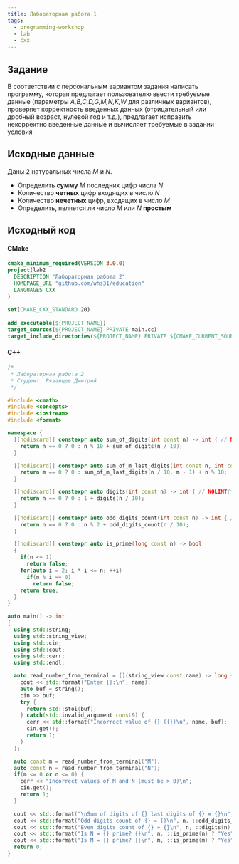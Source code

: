 ```yaml
---
title: Лабораторная работа 1
tags:
  - programming-workshop
  - lab
  - cxx
---
```

## Задание
В соответствии с персональным вариантом задания написать программу, которая предлагает пользователю ввести требуемые данные (параметры *A,B,C,D,G,M,N,K,W* для различных вариантов), проверяет корректность введенных данных (отрицательный или дробный возраст, нулевой год и т.д.), предлагает исправить некорректно введенные данные и вычисляет требуемые в задании условия`
## Исходные данные 
Даны 2 натуральных числа *M* и *N*. 
- Определить **сумму** *M* последних цифр числа *N*
- Количество **четных** цифр входящих в число *N* 
- Количество **нечетных** цифр, входящих в число *M*
- Определить, является ли число *M* или *N* **простым**

## Исходный код
#### CMake
```cmake
cmake_minimum_required(VERSION 3.0.0)  
project(lab2  
  DESCRIPTION "Лабораторная работа 2"  
  HOMEPAGE_URL "github.com/whs31/education"  
  LANGUAGES CXX  
)  
  
set(CMAKE_CXX_STANDARD 20)  
  
add_executable(${PROJECT_NAME})  
target_sources(${PROJECT_NAME} PRIVATE main.cc)  
target_include_directories(${PROJECT_NAME} PRIVATE ${CMAKE_CURRENT_SOURCE_DIR})
```

#### C++
```cpp
/*
 * Лабораторная работа 2
 * Студент: Рязанцев Дмитрий
 */

#include <cmath>
#include <concepts>
#include <iostream>
#include <format>

namespace {
  [[nodiscard]] constexpr auto sum_of_digits(int const n) -> int { // NOLINT(*-no-recursion)
    return n == 0 ? 0 : n % 10 + sum_of_digits(n / 10);
  }

  [[nodiscard]] constexpr auto sum_of_m_last_digits(int const n, int const m) -> int { // NOLINT(*-no-recursion)
    return m == 0 ? 0 : sum_of_m_last_digits(n / 10, m - 1) + n % 10;
  }

  [[nodiscard]] constexpr auto digits(int const n) -> int { // NOLINT(*-no-recursion)
    return n == 0 ? 0 : 1 + digits(n / 10);
  }

  [[nodiscard]] constexpr auto odd_digits_count(int const n) -> int { // NOLINT(*-no-recursion)
    return n == 0 ? 0 : n % 2 + odd_digits_count(n / 10);
  }

  [[nodiscard]] constexpr auto is_prime(long const n) -> bool
  {
    if(n <= 1)
      return false;
    for(auto i = 2; i * i <= n; ++i)
      if(n % i == 0)
        return false;
    return true;
  }
}

auto main() -> int
{
  using std::string;
  using std::string_view;
  using std::cin;
  using std::cout;
  using std::cerr;
  using std::endl;

  auto read_number_from_terminal = [](string_view const name) -> long {
    cout << std::format("Enter {}:\n", name);
    auto buf = string();
    cin >> buf;
    try {
      return std::stoi(buf);
    } catch(std::invalid_argument const&) {
      cerr << std::format("Incorrect value of {} ({})\n", name, buf);
      cin.get();
      return 1;
    }
  };

  auto const m = read_number_from_terminal("M");
  auto const n = read_number_from_terminal("N");
  if(m <= 0 or n <= 0) {
    cerr << "Incorrect values of M and N (must be > 0)\n";
    cin.get();
    return 1;
  }

  cout << std::format("\nSum of digits of {} last digits of {} = {}\n", m, n, ::sum_of_m_last_digits(n, m));
  cout << std::format("Odd digits count of {} = {}\n", n, ::odd_digits_count(n));
  cout << std::format("Even digits count of {} = {}\n", n, ::digits(n) - ::odd_digits_count(n));
  cout << std::format("Is N = {} prime? {}\n", n, ::is_prime(n) ? "Yes" : "No");
  cout << std::format("Is M = {} prime? {}\n", m, ::is_prime(m) ? "Yes" : "No");
  return 0;
}
```
